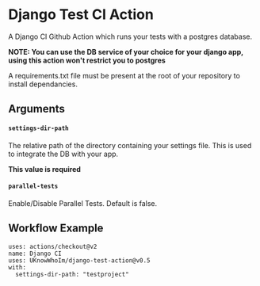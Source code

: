 # Django Test CI Action

A Django CI Github Action which runs your tests with a postgres database.

**NOTE: You can use the DB service of your choice for your django app, using this action won't restrict you to postgres**

A requirements.txt file must be present at the root of your repository to install dependancies.

## Arguments

#### `settings-dir-path`
The relative path of the directory containing your settings file. This is used to integrate the DB with your app. 

**This value is required**

#### `parallel-tests`
Enable/Disable Parallel Tests. Default is false.

## Workflow Example

```
uses: actions/checkout@v2
name: Django CI
uses: UKnowWhoIm/django-test-action@v0.5
with:
  settings-dir-path: "testproject"
```
